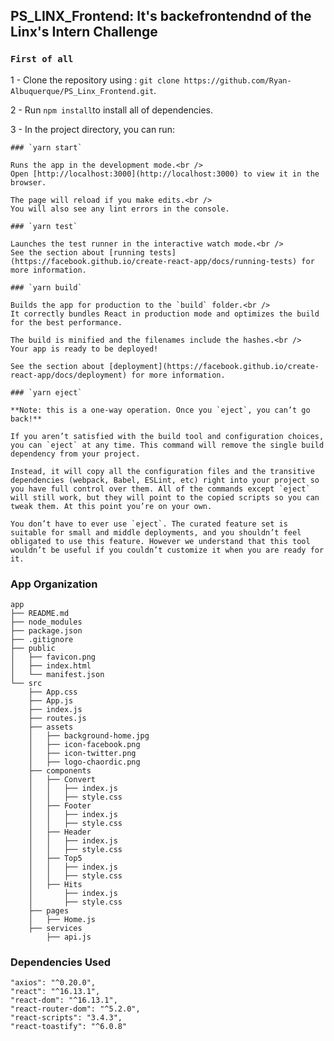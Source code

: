 ## PS_LINX_Frontend: It's backefrontendnd of the Linx's Intern Challenge

### `First of all`

1 - Clone the repository using : `git clone https://github.com/Ryan-Albuquerque/PS_Linx_Frontend.git`.<br />

2 - Run `npm install`to install all of dependencies.<br />

3 - In the project directory, you can run:

    ### `yarn start`

    Runs the app in the development mode.<br />
    Open [http://localhost:3000](http://localhost:3000) to view it in the browser.

    The page will reload if you make edits.<br />
    You will also see any lint errors in the console.

    ### `yarn test`

    Launches the test runner in the interactive watch mode.<br />
    See the section about [running tests](https://facebook.github.io/create-react-app/docs/running-tests) for more information.

    ### `yarn build`

    Builds the app for production to the `build` folder.<br />
    It correctly bundles React in production mode and optimizes the build for the best performance.

    The build is minified and the filenames include the hashes.<br />
    Your app is ready to be deployed!

    See the section about [deployment](https://facebook.github.io/create-react-app/docs/deployment) for more information.

    ### `yarn eject`

    **Note: this is a one-way operation. Once you `eject`, you can’t go back!**

    If you aren’t satisfied with the build tool and configuration choices, you can `eject` at any time. This command will remove the single build dependency from your project.

    Instead, it will copy all the configuration files and the transitive dependencies (webpack, Babel, ESLint, etc) right into your project so you have full control over them. All of the commands except `eject` will still work, but they will point to the copied scripts so you can tweak them. At this point you’re on your own.

    You don’t have to ever use `eject`. The curated feature set is suitable for small and middle deployments, and you shouldn’t feel obligated to use this feature. However we understand that this tool wouldn’t be useful if you couldn’t customize it when you are ready for it.


### App Organization
```
app
├── README.md
├── node_modules
├── package.json
├── .gitignore
├── public
│   ├── favicon.png
│   ├── index.html
│   └── manifest.json
└── src
    ├── App.css
    ├── App.js
    ├── index.js
    ├── routes.js
    ├── assets
    │   ├── background-home.jpg
    │   ├── icon-facebook.png
    │   ├── icon-twitter.png
    │   ├── logo-chaordic.png
    ├── components
    │   ├── Convert
    │   │   ├── index.js
    │   │   ├── style.css
    │   ├── Footer
    │   │   ├── index.js
    │   │   ├── style.css
    │   ├── Header
    │   │   ├── index.js
    │   │   ├── style.css
    │   ├── Top5
    │   │   ├── index.js
    │   │   ├── style.css
    │   ├── Hits
    │       ├── index.js
    │       ├── style.css
    ├── pages
    │   ├── Home.js
    ├── services
        ├── api.js
```

### Dependencies Used
```
"axios": "^0.20.0",
"react": "^16.13.1",
"react-dom": "^16.13.1",
"react-router-dom": "^5.2.0",
"react-scripts": "3.4.3",
"react-toastify": "^6.0.8"
```


